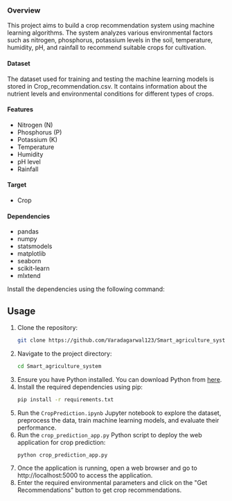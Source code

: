 ### Overview
This project aims to build a crop recommendation system using machine learning algorithms. The system analyzes various environmental factors such as nitrogen, phosphorus, potassium levels in the soil, temperature, humidity, pH, and rainfall to recommend suitable crops for cultivation.

#### Dataset
The dataset used for training and testing the machine learning models is stored in Crop_recommendation.csv. It contains information about the nutrient levels and environmental conditions for different types of crops.

#### Features
- Nitrogen (N)
- Phosphorus (P)
- Potassium (K)
- Temperature
- Humidity
- pH level
- Rainfall

#### Target
- Crop

#### Dependencies
- pandas
- numpy
- statsmodels
- matplotlib
- seaborn
- scikit-learn
- mlxtend

Install the dependencies using the following command:

## Usage
1. Clone the repository:
    ```bash
    git clone https://github.com/Varadagarwal123/Smart_agriculture_system.git
    ```
2. Navigate to the project directory:
    ```bash
    cd Smart_agriculture_system
    ```
3. Ensure you have Python installed. You can download Python from [here](https://www.python.org/downloads/).
4. Install the required dependencies using pip:
    ```bash
    pip install -r requirements.txt
    ```
5. Run the `CropPrediction.ipynb` Jupyter notebook to explore the dataset, preprocess the data, train machine learning models, and evaluate their performance.
6. Run the `crop_prediction_app.py` Python script to deploy the web application for crop prediction:
    ```bash
    python crop_prediction_app.py
    ```
7. Once the application is running, open a web browser and go to http://localhost:5000 to access the application.
8. Enter the required environmental parameters and click on the "Get Recommendations" button to get crop recommendations.
